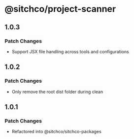 # @sitchco/project-scanner

## 1.0.3

### Patch Changes

- Support JSX file handling across tools and configurations

## 1.0.2

### Patch Changes

- Only remove the root dist folder during clean

## 1.0.1

### Patch Changes

- Refactored into @sitchco/sitchco-packages
